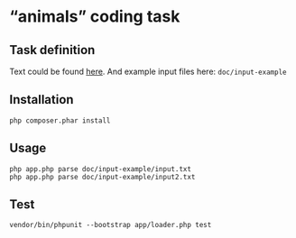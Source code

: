 “animals” coding task
=====================


## Task definition

Text could be found [here](doc/task.md).
And example input files here: `doc/input-example`

## Installation

    php composer.phar install

## Usage

    php app.php parse doc/input-example/input.txt
    php app.php parse doc/input-example/input2.txt

## Test

    vendor/bin/phpunit --bootstrap app/loader.php test
